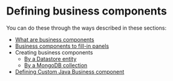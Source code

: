 # Defining business components

You can do these through the ways described in these sections:

* [What are business components](/3-1-5-Business-Components.md)
* [Business components to fill-in panels](/EE1-3-6-Definition-of-business-components-to-fill-in-panels.md)
* Creating business components
  * [By a Datastore entity](/EE4-4--How-to-create-business-components.md)
  * [By a MongoDB collection](/EE8-4--How-to-create-business-components.md)
* [Defining Custom Java Business component](/EE9-2-2-How-to-define-a-Custom-Java-Business-component.md)



